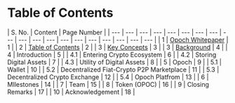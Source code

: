 # Table of Contents



| S. No. | Content | Page Number |
| --- | --- | --- | --- | --- | --- | --- | --- | --- | --- | --- | --- | --- | --- | --- | --- | --- | --- | --- |
| 1 | [Opoch Whitepaper](README.md) | 1 |
| 2 | [Table of Contents](table-of-contents.md) | 2 |
| 3 | [Key Concepts](key-concepts.md) | 3 |
| 3 | [Background](background-1.md) | 4 |
| 4 | Introduction | 5 |
| 4.1 | Entering Crypto Ecosystem | 6 |
| 4.2 | Storing Digital Assets | 7 |
| 4.3 | Utility of Digital Assets | 8 |
| 5 | Opoch | 9 |
| 5.1 | Wallet | 10 |
| 5.2 | Decentralized Fiat-Crypto P2P Marketplace | 11 |
| 5.3 | Decentralized Crypto Exchange | 12 |
| 5.4 | Opoch Platfrom | 13 |
| 6 | MIlestones | 14 |
| 7 | Team | 15 |
| 8 | Token \(OPOC\) | 16 |
| 9 | Closing Remarks | 17 |
| 10 | Acknowledgement | 18 |



